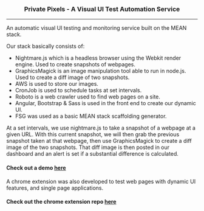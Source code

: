 <h3 align="center">Private Pixels - A Visual UI Test Automation Service</h3>

---

An automatic visual UI testing and monitoring service built on the MEAN stack.

Our stack basically consists of:
- Nightmare.js which is a headless browser using the Webkit render engine. Used to create snapshots of webpages.
- GraphicsMagick is an image manipulation tool able to run in node.js. Used to create a diff image of two snapshots.
- AWS is used to store our images.
- CronJob is used to schedule tasks at set intervals. 
- Roboto is a web crawler used to find web pages on a site. 
- Angular, Bootstrap & Sass is used in the front end to create our dynamic UI.
- FSG was used as a basic MEAN stack scaffolding generator.

At a set intervals, we use nightmare.js to take a snapshot of a webpage at a given URL. With this current snapshot, we will then grab the previous snapshot taken at that webpage, then use GraphicsMagick to create a diff image of the two snapshots. That diff image is then posted in our dashboard and an alert is set if a substantial difference is calculated.

#### Check out a demo [here](https://boiling-island-8716.herokuapp.com/)

A chrome extension was also developed to test web pages with dynamic UI features, and single page applications.

#### Check out the chrome extension repo [here](https://github.com/vatteh/doraemon_recorder)